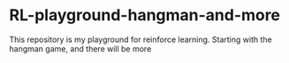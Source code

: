 # RL-playground-hangman-and-more
This repository is my playground for reinforce learning. Starting with the hangman game, and there will be more
